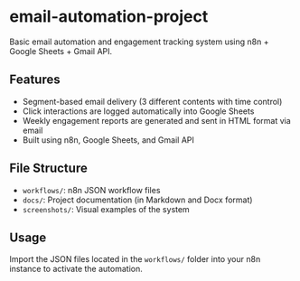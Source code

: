 # email-automation-project

Basic email automation and engagement tracking system using n8n + Google Sheets + Gmail API.

## Features

- Segment-based email delivery (3 different contents with time control)
- Click interactions are logged automatically into Google Sheets
- Weekly engagement reports are generated and sent in HTML format via email
- Built using n8n, Google Sheets, and Gmail API

## File Structure

- `workflows/`: n8n JSON workflow files
- `docs/`: Project documentation (in Markdown and Docx format)
- `screenshots/`: Visual examples of the system

## Usage

Import the JSON files located in the `workflows/` folder into your n8n instance to activate the automation.
